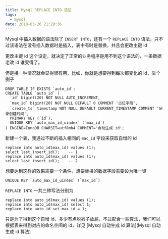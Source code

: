 ```yaml
---
title: Mysql REPLACE INTO 语法
tags:
  - mysql
date: 2018-03-26 21:29:36
---
```



Mysql 中插入数据的语法除了 `INSERT INTO`，还有一个 `REPLACE INTO` 语法，只不过该语法在没有插入数据时是插入，表中有时是替换，并且会更改主键 id
<!-- more -->
更改主键 id 这个设定，就决定了正常的业务程序是用不到这个语法的，一条数据老改 id 谁受得了。

但是换一种情况就会显得很有用，比如，你就是想要得到每次都变化的 id，举个例子
```mysql
DROP TABLE IF EXISTS `auto_id`;
CREATE TABLE `auto_id` (
  `id` bigint(20) NOT NULL AUTO_INCREMENT,
  `max_id` bigint(20) NOT NULL DEFAULT 0 COMMENT '占位字段',
  `create_ts` timestamp NOT NULL DEFAULT CURRENT_TIMESTAMP COMMENT '记录创建时间',
  PRIMARY KEY (`id`),
  UNIQUE KEY `auto_max_id_uindex` (`max_id`)
) ENGINE=InnoDB CHARSET=utf8mb4 COMMENT='自动生成 id';
```
新建一个表，我通过不断的插入相同的 `mac_id` 字段来获取自增的 id
```mysql
replace into auto_id(max_id) values (1);
select last_insert_id();    -- 1
replace into auto_id(max_id) values (1);
select last_insert_id();    -- 2
```
想要达到这样的效果需要一个条件，想要替换的数据字段需要设为唯一键
```mysql
UNIQUE KEY `auto_max_id_uindex` (`max_id`)
```

`REPLACE INTO` 一共三种写法分别为
```mysql
replace into auto_id(max_id) values (1);
replace into auto_id(max_id) select 1;
replace into auto_id set max_id = 1;
```

只是为了得到这个自增 id，多少有点脱裤子放屁，不过配合一些算法，我们可以根据表来得到对应的命名空间的 id，详见 [Mysql 自动生成 id 算法](Mysql 自动生成 id 算法)
